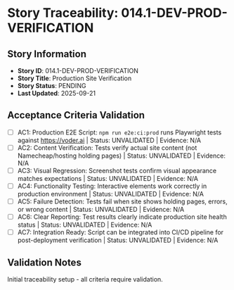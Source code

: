 # Story Traceability: 014.1-DEV-PROD-VERIFICATION

## Story Information
- **Story ID**: 014.1-DEV-PROD-VERIFICATION
- **Story Title**: Production Site Verification
- **Story Status**: PENDING
- **Last Updated**: 2025-09-21

## Acceptance Criteria Validation

- [ ] AC1: Production E2E Script: `npm run e2e:ci:prod` runs Playwright tests against https://voder.ai | Status: UNVALIDATED | Evidence: N/A
- [ ] AC2: Content Verification: Tests verify actual site content (not Namecheap/hosting holding pages) | Status: UNVALIDATED | Evidence: N/A
- [ ] AC3: Visual Regression: Screenshot tests confirm visual appearance matches expectations | Status: UNVALIDATED | Evidence: N/A
- [ ] AC4: Functionality Testing: Interactive elements work correctly in production environment | Status: UNVALIDATED | Evidence: N/A
- [ ] AC5: Failure Detection: Tests fail when site shows holding pages, errors, or wrong content | Status: UNVALIDATED | Evidence: N/A
- [ ] AC6: Clear Reporting: Test results clearly indicate production site health status | Status: UNVALIDATED | Evidence: N/A
- [ ] AC7: Integration Ready: Script can be integrated into CI/CD pipeline for post-deployment verification | Status: UNVALIDATED | Evidence: N/A

## Validation Notes
Initial traceability setup - all criteria require validation.